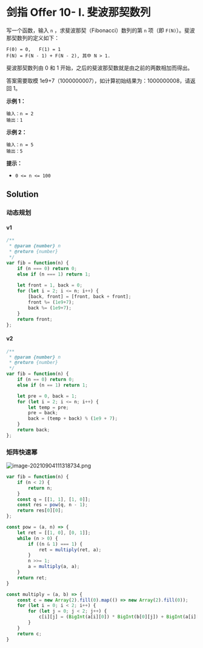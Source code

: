 # 剑指 Offer 10- I. 斐波那契数列

写一个函数，输入 `n` ，求斐波那契（Fibonacci）数列的第 `n` 项（即 `F(N)`）。斐波那契数列的定义如下：

```
F(0) = 0,   F(1) = 1
F(N) = F(N - 1) + F(N - 2), 其中 N > 1.
```

斐波那契数列由 0 和 1 开始，之后的斐波那契数就是由之前的两数相加而得出。

答案需要取模 1e9+7（1000000007），如计算初始结果为：1000000008，请返回 1。

**示例 1：**

```
输入：n = 2
输出：1
```

**示例 2：**

```
输入：n = 5
输出：5
```

**提示：**

- `0 <= n <= 100`

## Solution

### 动态规划

#### v1

```js
/**
 * @param {number} n
 * @return {number}
 */
var fib = function(n) {
    if (n === 0) return 0;
    else if (n === 1) return 1;
    
    let front = 1, back = 0;
    for (let i = 2; i <= n; i++) {
        [back, front] = [front, back + front];
        front %= (1e9+7);
        back %= (1e9+7);
    }
    return front;
};
```

#### v2

```js
/**
 * @param {number} n
 * @return {number}
 */
var fib = function(n) {
    if (n == 0) return 0;
    else if (n == 1) return 1;

    let pre = 0, back = 1;
    for (let i = 2; i <= n; i++) {
        let temp = pre;
        pre = back;
        back = (temp + back) % (1e9 + 7);
    }
    return back;
};
```

### 矩阵快速幂

![image-20210904111318734.png](https://i.loli.net/2021/09/04/sP7Sk5gahuvFOim.png)

```js
var fib = function(n) {
    if (n < 2) {
        return n;
    }
    const q = [[1, 1], [1, 0]];
    const res = pow(q, n - 1);
    return res[0][0];
};

const pow = (a, n) => {
    let ret = [[1, 0], [0, 1]];
    while (n > 0) {
        if ((n & 1) === 1) {
            ret = multiply(ret, a);
        }
        n >>= 1;
        a = multiply(a, a);
    }
    return ret;
}

const multiply = (a, b) => {
    const c = new Array(2).fill(0).map(() => new Array(2).fill(0));
    for (let i = 0; i < 2; i++) {
        for (let j = 0; j < 2; j++) {
            c[i][j] = (BigInt(a[i][0]) * BigInt(b[0][j]) + BigInt(a[i][1]) * BigInt(b[1][j])) % BigInt(1000000007);
        }
    }
    return c;
}
```


